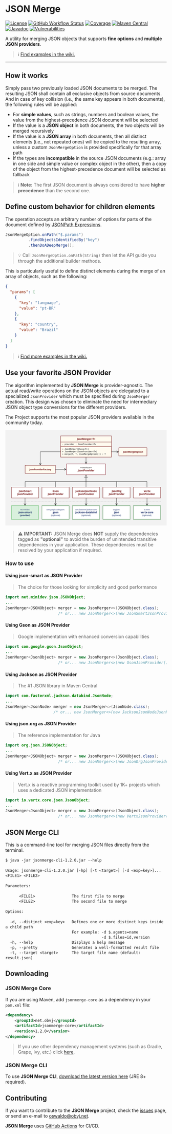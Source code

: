 # JSON Merge

[![License](https://img.shields.io/badge/license-apache%202.0-brightgreen.svg)](https://opensource.org/licenses/Apache-2.0)
[![GitHub Workflow Status](https://img.shields.io/github/actions/workflow/status/oswaldobapvicjr/jsonmerge/maven.yml?branch=main)](https://github.com/oswaldobapvicjr/jsonmerge/actions/workflows/maven.yml)
[![Coverage](https://img.shields.io/codecov/c/github/oswaldobapvicjr/jsonmerge)](https://codecov.io/gh/oswaldobapvicjr/jsonmerge)
[![Maven Central](https://maven-badges.herokuapp.com/maven-central/net.obvj/jsonmerge-core/badge.svg)](https://maven-badges.herokuapp.com/maven-central/net.obvj/jsonmerge-core)
[![Javadoc](https://javadoc.io/badge2/net.obvj/jsonmerge-core/javadoc.svg)](https://javadoc.io/doc/net.obvj/jsonmerge-core)
[![Vulnerabilities](https://snyk.io/test/github/oswaldobapvicjr/jsonmerge/badge.svg?targetFile=jsonmerge-core/pom.xml)](https://snyk.io/test/github/oswaldobapvicjr/jsonmerge?targetFile=jsonmerge-core/pom.xml)


A utility for merging JSON objects that supports **fine options** and **multiple JSON providers**.

> ℹ️ [Find examples in the wiki.](https://github.com/oswaldobapvicjr/jsonmerge/wiki/Examples/)

---
 
## How it works

Simply pass two previously loaded JSON documents to be merged. The resulting JSON shall contain all exclusive objects from source documents. And in case of key collision (i.e., the same key appears in both documents), the following rules will be applied:

- For **simple values**, such as strings, numbers and boolean values, the value from the highest-precedence JSON document will be selected
- If the value is a **JSON object** in both documents, the two objects will be merged recursively
- If the value is a **JSON array** in both documents, then all distinct elements (i.e., not repeated ones) will be copied to the resulting array, unless a  custom `JsonMergeOption` is provided specifically for that array path
- If the types are **incompatible** in the source JSON documents (e.g.: array in one side and simple value or complex object in the other), then a copy of the object from the highest-precedence document will be selected as fallback

> ℹ️ **Note:** The first JSON document is always considered to have **higher precedence** than the second one.



## Define custom behavior for children elements

The operation accepts an arbitrary number of options for parts of the document defined by [JSONPath Expressions](https://goessner.net/articles/JsonPath/index.html#e2).

```java
JsonMergeOption.onPath("$.params")
          .findObjectsIdentifiedBy("key")
          .thenDoADeepMerge();
```

> :bulb: Call `JsonMergeOption.onPath(String)` then let the API guide you through the additional builder methods.

This is particularly useful to define distinct elements during the merge of an array of objects, such as the following:

```json
{
  "params": [
    {
      "key": "language",
      "value": "pt-BR"
    },
    {
      "key": "country",
      "value": "Brazil"
    }
  ]
}
```

> ℹ️ [Find more examples in the wiki.](https://github.com/oswaldobapvicjr/jsonmerge/wiki/Examples/)


## Use your favorite JSON Provider

The algorithm implemented by **JSON Merge** is provider-agnostic. The actual read/write operations on the JSON objects are delegated to a specialized `JsonProvider` which must be specified during `JsonMerger` creation. This design was chosen to eliminate the need for intermediary JSON object type conversions for the different providers.

The Project supports the most popular JSON providers available in the community today.

![Supported JSON providers](resources/jsonmerge%20-%20Json%20Providers%20diagram%20-%201.2-A.svg)

> :warning: **IMPORTANT:** JSON Merge does **NOT** supply the dependencies tagged as **"optional"** to avoid the burden of unintended transitive dependencies in your application. These dependencies must be resolved by your application if required.

### How to use

#### Using json-smart as JSON Provider

> The choice for those looking for simplicity and good performance

```java
import net.minidev.json.JSONObject;
...
JsonMerger<JSONObject> merger = new JsonMerger<>(JSONObject.class);
                       /* or... new JsonMerger<>(new JsonSmartJsonProvider()); */
````

#### Using Gson as JSON Provider

> Google implementation with enhanced conversion capabilities

```java
import com.google.gson.JsonObject;
...
JsonMerger<JsonObject> merger = new JsonMerger<>(JsonObject.class);
                       /* or... new JsonMerger<>(new GsonJsonProvider()); */
````

#### Using Jackson as JSON Provider

> The #1 JSON library in Maven Central

```java
import com.fasterxml.jackson.databind.JsonNode;
...
JsonMerger<JsonNode> merger = new JsonMerger<>(JsonNode.class);
                     /* or... new JsonMerger<>(new JacksonJsonNodeJsonProvider()); */

````

#### Using json.org as JSON Provider

> The reference implementation for Java

```java
import org.json.JSONObject;
...
JsonMerger<JSONObject> merger = new JsonMerger<>(JSONObject.class);
                       /* or... new JsonMerger<>(new JsonOrgJsonProvider()); */
````

#### Using Vert.x as JSON Provider

> Vert.x is a reactive programming toolkit used by 1K+ projects which uses a dedicated JSON implementation

```java
import io.vertx.core.json.JsonObject;
...
JsonMerger<JsonObject> merger = new JsonMerger<>(JsonObject.class);
                       /* or... new JsonMerger<>(new VertxJsonProvider()); */
````

## JSON Merge CLI

This is a command-line tool for merging JSON files directly from the terminal.

```help
$ java -jar jsonmerge-cli-1.2.0.jar --help

Usage: jsonmerge-cli-1.2.0.jar [-hp] [-t <target>] [-d <exp=key>]... <FILE1> <FILE2>

Parameters:

      <FILE1>                The first file to merge
      <FILE2>                The second file to merge

Options:

  -d, --distinct <exp=key>   Defines one or more distinct keys inside a child path
                             For example: -d $.agents=name
                                          -d $.files=id,version
  -h, --help                 Displays a help message
  -p, --pretty               Generates a well-formatted result file
  -t, --target <target>      The target file name (default: result.json)
```

## Downloading

### JSON Merge Core

If you are using Maven, add `jsonmerge-core` as a dependency in your `pom.xml` file:

```xml
<dependency>
    <groupId>net.obvj</groupId>
    <artifactId>jsonmerge-core</artifactId>
    <version>1.2.0</version>
</dependency>
```

> If you use other dependency management systems (such as Gradle, Grape, Ivy, etc.) click [here](https://maven-badges.herokuapp.com/maven-central/net.obvj/jsonmerge-core).

### JSON Merge CLI

To use **JSON Merge CLI**, [download the latest version here](https://repo1.maven.org/maven2/net/obvj/jsonmerge-cli/1.2.0/jsonmerge-cli-1.2.0.jar) (JRE 8+ required).

## Contributing

If you want to contribute to the **JSON Merge** project, check the [issues](http://obvj.net/jsonmerge/issues) page, or send an e-mail to [oswaldo@obvj.net](mailto:oswaldo@obvj.net).

**JSON Merge** uses [GitHub Actions](https://docs.github.com/actions) for CI/CD.
